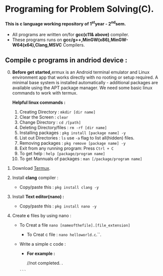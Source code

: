 # Programing for Problem Solving(C).

#### This is c language working repository of 1<sup>st</sup>year - 2<sup>nd</sup>sem. 
- All programs are written on/for **gcc(c11& above)** compiler.
- These programs runs on **gcc/g++,MinGW(x86),MinGW-W64(x64),Clang,MSVC** Compilers.
## Compile c programs in andriod device : 
0. <b>Before get started,</b>ermux is an Android terminal emulator and Linux environment app that works directly with no rooting or setup required. A minimal base system is installed automatically - additional packages are available using the APT package manager. We need some basic linux commands to work with termux.

    <b>Helpful linux commands :</b>
      1. Creating Directory           : ```mkdir [dir name]```
      2. Clear the Screen             : ```clear```
      3. Change Directory             : ```cd /[path]```
      3. Deleting Directory/files     : ```rm -rf [dir name]```
      4. Installing packages          : ```pkg install [package name] -y```
      5. List out Directories         : ```ls``` use ```-a``` flag to list all(hidden) files.
      6. Removing packages            : ```pkg remove [package name] -y```
      7. Exit from any running program:  Press ```Ctrl + C```
      8. To get help                  : ```help [package/program name]```
      9. To get Mannuals of packages  : ```man [/package/program name]```
1. Download [Termux](https://play.google.com/store/apps/details?id=com.termux&hl=en).
2. Install **clang** compiler  :
    - Copy/paste this : ```pkg install clang -y```
3. Install **Text editor(nano) :**
    - Copy/paste this : ```pkg install nano -y```
4. Create **c** files by using nano :
    - To Creat a file ```nano [nameofthefile].[file_extension]```
      - To Creat c file   : ```nano helloworld.c```.``.
    - Write a simple c code :
         - **For example :**
         
              //not completed. .   
          
          ```
              
